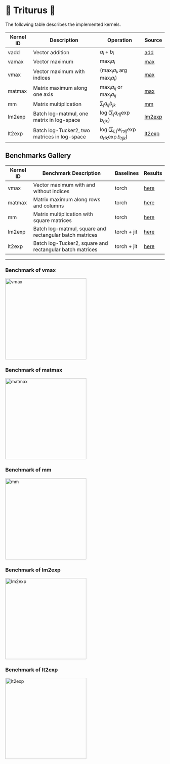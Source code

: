 # 🦎 Triturus 🦎

The following table describes the implemented kernels.

| Kernel ID    | Description                                  | Operation                                              | Source                       |
| ------------ | -------------------------------------------- | ------------------------------------------------------ | ---------------------------- |
| vadd         | Vector addition                              | $a_i+b_i$                                              | [add](triturus/add.py)       |
| vamax        | Vector maximum                               | $\max_i a_i$                                           | [max](triturus/max.py)       |
| vmax         | Vector maximum with indices                  | $(\max_i a_i, \arg\max_i a_i)$                         | [max](triturus/max.py)       |
| matmax       | Matrix maximum along one axis                | $\max_i a_{ij}$ or $\max_j a_{ij}$                     | [max](triturus/max.py)       |
| mm           | Matrix multiplication                        | $\sum_j a_{ij}b_{jk}$                                  | [mm](triturus/mm.py)         |
| lm2exp       | Batch log-matmul, one matrix in log-space    | $\log(\sum_j a_{rij} \exp b_{rjk})$                    | [lm2exp](triturus/lm2exp.py) |
| lt2exp       | Batch log-Tucker2, two matrices in log-space | $\log(\sum_{i,j} w_{rsij} \exp a_{rik} \exp b_{rjk})$  | [lt2exp](triturus/lt2exp.py) |

## Benchmarks Gallery

| Kernel ID    | Benchmark Description                                    | Baselines   | Results                      |
| ------------ | -------------------------------------------------------- | ----------- | ---------------------------- |
| vmax         | Vector maximum with and without indices                  | torch       | [here](#benchmark-of-vmax)   |
| matmax       | Matrix maximum along rows and columns                    | torch       | [here](#benchmark-of-matmax) |
| mm           | Matrix multiplication with square matrices               | torch       | [here](#benchmark-of-mm)     |
| lm2exp       | Batch log-matmul, square and rectangular batch matrices  | torch + jit | [here](#benchmark-of-lm2exp) |
| lt2exp       | Batch log-Tucker2, square and rectangular batch matrices | torch + jit | [here](#benchmark-of-lt2exp) |

---

### Benchmark of vmax

<img src="https://github.com/loreloc/triturus/releases/download/v0.1/benchmark-vmax.png" alt="vmax" height=256px>

### Benchmark of matmax

<img src="https://github.com/loreloc/triturus/releases/download/v0.1/benchmark-matmax.png" alt="matmax" height=256px>

### Benchmark of mm

<img src="https://github.com/loreloc/triturus/releases/download/v0.1/benchmark-mm.png" alt="mm" height=256px>

### Benchmark of lm2exp

<img src="https://github.com/loreloc/triturus/releases/download/v0.1/benchmark-lm2exp.png" alt="lm2exp" height=256px>

### Benchmark of lt2exp

<img src="https://github.com/loreloc/triturus/releases/download/v0.1/benchmark-lt2exp.png" alt="lt2exp" height=256px>
